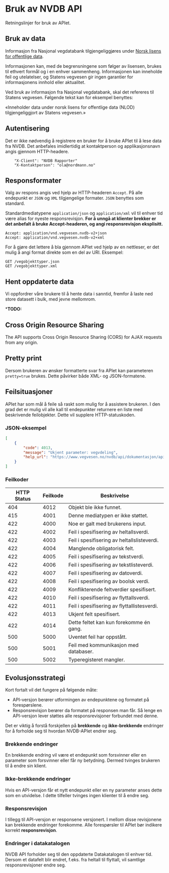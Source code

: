 # Bruk av NVDB API

Retningslinjer for bruk av APIet.

## Bruk av data

Informasjon fra Nasjonal vegdatabank tilgjengeliggjøres under [Norsk lisens for offentlige data](http://data.norge.no/nlod/no/1.0).

Informasjonen kan, med de begrensningene som følger av lisensen, brukes til ethvert formål og i en enhver sammenheng. Informasjonen kan inneholde feil og utelatelser, og Statens vegvesen gir ingen garantier for informasjonens innhold eller aktualitet.

Ved bruk av informasjon fra Nasjonal vegdatabank, skal det refereres til Statens vegvesen. Følgende tekst kan for eksempel benyttes:

«Inneholder data under norsk lisens for offentlige data (NLOD) tilgjengeliggjort av Statens vegvesen.»

## Autentisering

Det er ikke nødvendig å registrere en bruker for å bruke APIet til å lese data fra NVDB. Det anbefales imidlertidig at kontaktperson og applikasjonsnavn angis gjennom HTTP-headere.


```
	"X-Client": "NVDB Rapporter" 
    "X-Kontaktperson": "ola@nordmann.no"
```

## Responsformater

Valg av respons angis ved hjelp av HTTP-headeren `Accept`. På alle endepunkt er `JSON` og `XML` tilgjengelige formater. `JSON` benyttes som standard.

Standardmediatypene `application/json` og `application/xml` vil til enhver tid være <emph>alias</emph> for nyeste responsrevisjon. **For å unngå at klienter brekker er det anbefalt å bruke Accept-headeren, og angi responsrevisjon eksplisitt.**

```
Accept: application/vnd.vegvesen.nvdb-v2+json
Accept: application/vnd.vegvesen.nvdb-v2+xml
```

For å gjøre det lettere å bla gjennom APIet ved hjelp av en nettleser, er det mulig å angi format direkte som en del av URI. Eksempel:

```
GET /vegobjekttyper.json
GET /vegobjekttyper.xml
```

## Hent oppdaterte data

Vi oppfordrer våre brukere til å hente data i sanntid, fremfor å laste ned store datasett i bulk, med jevne mellomrom.

***TODO:**

## Cross Origin Resource Sharing

The API supports Cross Origin Resource Sharing (CORS) for AJAX requests from any origin.

## Pretty print

Dersom brukeren av ønsker formatterte svar fra APIet kan parameteren `pretty=true` brukes. Dette påvirker både XML- og JSON-formatene.

## Feilsituasjoner

APIet har som mål å feile så raskt som mulig for å assistere brukeren. I den grad det er mulig vil alle kall til endepunkter returnere en liste med beskrivende feilobjekter. Dette vil supplere HTTP-statuskoden.

### JSON-eksempel

```json
[
    {
        "code": 4013,
        "message": "Ukjent parameter: vegvdeling",
        "help_url": "https://www.vegvesen.no/nvdb/api/dokumentasjon/api/page/3"
    }
]
```
### Feilkoder

<table>

<thead>

<tr>

<th>HTTP Status</th>

<th>Feilkode</th>

<th>Beskrivelse</th>

</tr>

</thead>

<tbody>

<tr>

<td>404</td>

<td>4012</td>

<td>Objekt ble ikke funnet.</td>

</tr>

<tr>

<td>415</td>

<td>4001</td>

<td>Denne mediatypen er ikke støttet.</td>

</tr>

<tr>

<td>422</td>

<td>4000</td>

<td>Noe er galt med brukerens input.</td>

</tr>

<tr>

<td>422</td>

<td>4002</td>

<td>Feil i spesifisering av heltallsverdi.</td>

</tr>

<tr>

<td>422</td>

<td>4003</td>

<td>Feil i spesifisering av heltallslisteverdi.</td>

</tr>

<tr>

<td>422</td>

<td>4004</td>

<td>Manglende obligatorisk felt.</td>

</tr>

<tr>

<td>422</td>

<td>4005</td>

<td>Feil i spesifisering av tekstverdi.</td>

</tr>

<tr>

<td>422</td>

<td>4006</td>

<td>Feil i spesifisering av tekstlisteverdi.</td>

</tr>

<tr>

<td>422</td>

<td>4007</td>

<td>Feil i spesifisering av datoverdi.</td>

</tr>

<tr>

<td>422</td>

<td>4008</td>

<td>Feil i spesifisering av boolsk verdi.</td>

</tr>

<tr>

<td>422</td>

<td>4009</td>

<td>Konflikterende feltverdier spesifisert.</td>

</tr>

<tr>

<td>422</td>

<td>4010</td>

<td>Feil i spesifisering av flyttallsverdi.</td>

</tr>

<tr>

<td>422</td>

<td>4011</td>

<td>Feil i spesifisering av flyttallistesverdi.</td>

</tr>

<tr>

<td>422</td>

<td>4013</td>

<td>Ukjent felt spesifisert.</td>

</tr>

<tr>

<td>422</td>

<td>4014</td>

<td>Dette feltet kan kun forekomme én gang.</td>

</tr>

<tr>

<td>500</td>

<td>5000</td>

<td>Uventet feil har oppstått.</td>

</tr>

<tr>

<td>500</td>

<td>5001</td>

<td>Feil med kommunikasjon med databaser.</td>

</tr>

<tr>

<td>500</td>

<td>5002</td>

<td>Typeregisteret mangler.</td>

</tr>

</tbody>

</table>

## Evolusjonsstrategi

Kort fortalt vil det fungere på følgende måte:

*   API-versjon berører utformingen av endepunktene og formatet på forespørslene.
*   Responsrevisjon berører da formatet på responsen man får. Så lenge en API-versjon lever støttes alle responsrevisjoner forbundet med denne.

Det er viktig å forstå forskjellen på **brekkende** og **ikke-brekkende** endringer for å forholde seg til hvordan NVDB-APIet endrer seg.

### Brekkende endringer

En brekkende endring vil være et endepunkt som forsvinner eller en parameter som forsvinner eller får ny betydning. Dermed tvinges brukeren til å endre sin klient.

### Ikke-brekkende endringer

Hvis en API-versjon får et nytt endepunkt eller en ny parameter anses dette som en utvidelse. I dette tilfeller tvinges ingen klienter til å endre seg.

### Responsrevisjon

I tillegg til API-versjon er responsene versjonert. I mellom disse revisjonene kan brekkende endringer forekomme. Alle forespørsler til APIet bør indikere korrekt **responsrevisjon**.

### Endringer i datakatalogen

NVDB API forholder seg til den oppdaterte Datakatalogen til enhver tid. Dersom et datafelt blir endret, f.eks. fra heltall til flyttall, vil samtlige responsrevisjoner endre seg.
